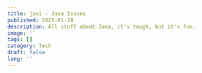 ```yaml
---
title: javi - Java Issues   
published: 2025-01-18
description: All stuff about Java, it's tough, but it's fun.
image: ''
tags: []
category: Tech
draft: false 
lang: ''
---
```

